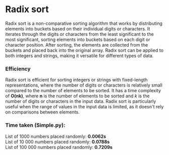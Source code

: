 # Radix sort
Radix sort is a non-comparative sorting algorithm that works by distributing elements into buckets based on their individual digits or characters. It iterates through the digits or characters from the least significant to the most significant, sorting elements into buckets based on each digit or character position. After sorting, the elements are collected from the buckets and placed back into the original array. Radix sort can be applied to both integers and strings, making it versatile for different types of data.

### Efficiency
Radix sort is efficient for sorting integers or strings with fixed-length representations, where the number of digits or characters is relatively small compared to the number of elements to be sorted. It has a time complexity of **O(nk)**, where **n** is the number of elements to be sorted and 
*k* is the number of digits or characters in the input data. Radix sort is particularly useful when the range of values in the input data is limited, as it doesn't rely on comparisons between elements.

### Time taken (Simple.py):
List of 1000 numbers placed randomly: **0.0062s**  
List of 10 000 numbers placed randomly: **0.0788s**  
List of 100 000 numbers placed randomly: **0.7209s**  



